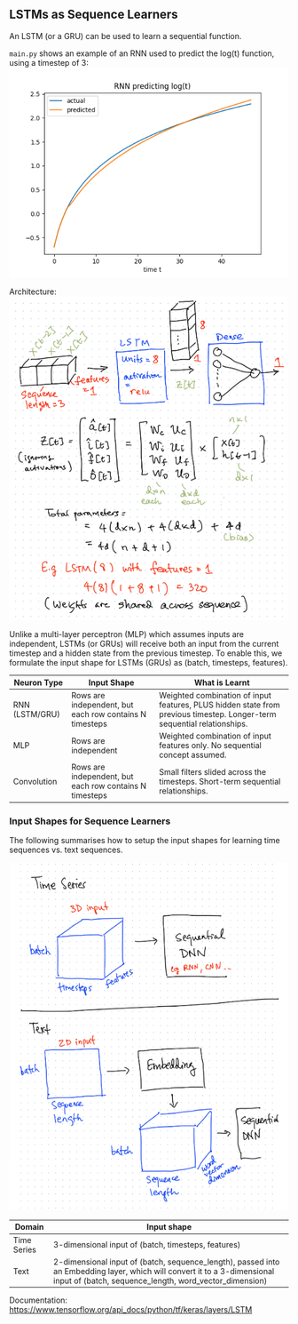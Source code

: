 ## LSTMs as Sequence Learners

An LSTM (or a GRU) can be used to learn a sequential function. 

`main.py` shows an example of an RNN used to predict the log(t) function, using a timestep of 3:
![predictions](predictions.png)

Architecture:
![lstm](lstm.png)

Unlike a multi-layer perceptron (MLP) which assumes inputs are independent, LSTMs (or GRUs) will receive both an input from the current timestep and a hidden state from the previous timestep. To enable this, we formulate the input shape for LSTMs (GRUs) as (batch, timesteps, features).

|Neuron Type|Input Shape|What is Learnt|
|---|---|---|
|RNN (LSTM/GRU)|Rows are independent, but each row contains N timesteps|Weighted combination of input features, PLUS hidden state from previous timestep. Longer-term sequential relationships.|
|MLP|Rows are independent|Weighted combination of input features only. No sequential concept assumed.|
|Convolution|Rows are independent, but each row contains N timesteps|Small filters slided across the timesteps. Short-term sequential relationships.|

### Input Shapes for Sequence Learners

The following summarises how to setup the input shapes for learning time sequences vs. text sequences.

![input_shape](input_shape.png)

|Domain|Input shape|
|---|---|
|Time Series|3-dimensional input of (batch, timesteps, features)|
|Text|2-dimensional input of (batch, sequence_length), passed into an Embedding layer, which will convert it to a 3-dimensional input of (batch, sequence_length, word_vector_dimension)|

Documentation:
https://www.tensorflow.org/api_docs/python/tf/keras/layers/LSTM